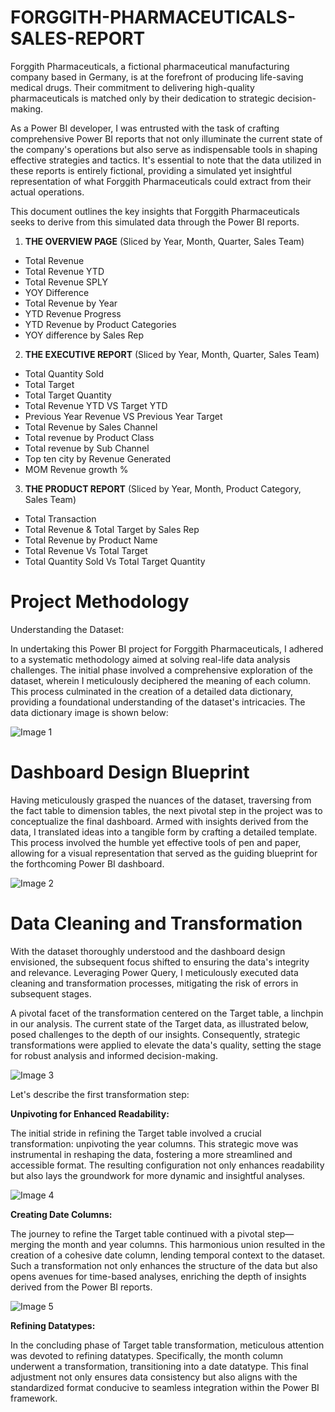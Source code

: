 # FORGGITH-PHARMACEUTICALS-SALES-REPORT

Forggith Pharmaceuticals, a fictional pharmaceutical manufacturing company based in Germany, is at the forefront of producing life-saving medical drugs. Their commitment to delivering high-quality pharmaceuticals is matched only by their dedication to strategic decision-making.

As a Power BI developer, I was entrusted with the task of crafting comprehensive Power BI reports that not only illuminate the current state of the company's operations but also serve as indispensable tools in shaping effective strategies and tactics. It's essential to note that the data utilized in these reports is entirely fictional, providing a simulated yet insightful representation of what Forggith Pharmaceuticals could extract from their actual operations.

This document outlines the key insights that Forggith Pharmaceuticals seeks to derive from this simulated data through the Power BI reports.

1.	**THE OVERVIEW PAGE** (Sliced by Year, Month, Quarter, Sales Team)
  * Total Revenue
  * Total Revenue YTD
  * Total Revenue SPLY
  * YOY Difference
  * Total Revenue by Year
  * YTD Revenue Progress
  * YTD Revenue by Product Categories
  * YOY difference by Sales Rep

2.	**THE EXECUTIVE REPORT** (Sliced by Year, Month, Quarter, Sales Team)
  * Total Quantity Sold
  * Total Target
  * Total Target Quantity
  * Total Revenue YTD VS Target YTD
  * Previous Year Revenue VS Previous Year Target
  * Total Revenue by Sales Channel
  * Total revenue by Product Class
  * Total revenue by Sub Channel
  * Top ten city by Revenue Generated
  * MOM Revenue growth %

3.	**THE PRODUCT REPORT** (Sliced by Year, Month, Product Category, Sales Team)
  * Total Transaction
  * Total Revenue & Total Target by Sales Rep
  * Total Revenue by Product Name
  * Total Revenue Vs Total Target
  * Total Quantity Sold Vs Total Target Quantity

# **Project Methodology**
Understanding the Dataset:

In undertaking this Power BI project for Forggith Pharmaceuticals, I adhered to a systematic methodology aimed at solving real-life data analysis challenges. The initial phase involved a comprehensive exploration of the dataset, wherein I meticulously deciphered the meaning of each column. This process culminated in the creation of a detailed data dictionary, providing a foundational understanding of the dataset's intricacies. The data dictionary image is shown below:

![Image 1](https://github.com/Lawal-faruq/FORGGITH-PHARMACEUTICALS-SALES-REPORT/assets/107109677/b466b172-7203-477c-af5b-748f9ece94fc)

# **Dashboard Design Blueprint** 

Having meticulously grasped the nuances of the dataset, traversing from the fact table to dimension tables, the next pivotal step in the project was to conceptualize the final dashboard. Armed with insights derived from the data, I translated ideas into a tangible form by crafting a detailed template. This process involved the humble yet effective tools of pen and paper, allowing for a visual representation that served as the guiding blueprint for the forthcoming Power BI dashboard.

![Image 2](https://github.com/Lawal-faruq/FORGGITH-PHARMACEUTICALS-SALES-REPORT/assets/107109677/d148a7f5-28b4-4cab-8b37-026c1e43a7f6)

# **Data Cleaning and Transformation**
With the dataset thoroughly understood and the dashboard design envisioned, the subsequent focus shifted to ensuring the data's integrity and relevance. Leveraging Power Query, I meticulously executed data cleaning and transformation processes, mitigating the risk of errors in subsequent stages.

A pivotal facet of the transformation centered on the Target table, a linchpin in our analysis. The current state of the Target data, as illustrated below, posed challenges to the depth of our insights. Consequently, strategic transformations were applied to elevate the data's quality, setting the stage for robust analysis and informed decision-making.

![Image 3](https://github.com/Lawal-faruq/FORGGITH-PHARMACEUTICALS-SALES-REPORT/assets/107109677/1aa71b23-66e7-4f96-beaa-dd891854f4c7)

Let's describe the first transformation step:

**Unpivoting for Enhanced Readability:**

The initial stride in refining the Target table involved a crucial transformation: unpivoting the year columns. This strategic move was instrumental in reshaping the data, fostering a more streamlined and accessible format. The resulting configuration not only enhances readability but also lays the groundwork for more dynamic and insightful analyses.

![Image 4](https://github.com/Lawal-faruq/FORGGITH-PHARMACEUTICALS-SALES-REPORT/assets/107109677/619c0d9d-9f5c-46d0-9381-34ab7bc5bb3f)

**Creating Date Columns:**

The journey to refine the Target table continued with a pivotal step—merging the month and year columns. This harmonious union resulted in the creation of a cohesive date column, lending temporal context to the dataset. Such a transformation not only enhances the structure of the data but also opens avenues for time-based analyses, enriching the depth of insights derived from the Power BI reports.

![Image 5](https://github.com/Lawal-faruq/FORGGITH-PHARMACEUTICALS-SALES-REPORT/assets/107109677/5993d8fa-414b-4285-880c-ab5fa289c4d7)

**Refining Datatypes:**

In the concluding phase of Target table transformation, meticulous attention was devoted to refining datatypes. Specifically, the month column underwent a transformation, transitioning into a date datatype. This final adjustment not only ensures data consistency but also aligns with the standardized format conducive to seamless integration within the Power BI framework.

